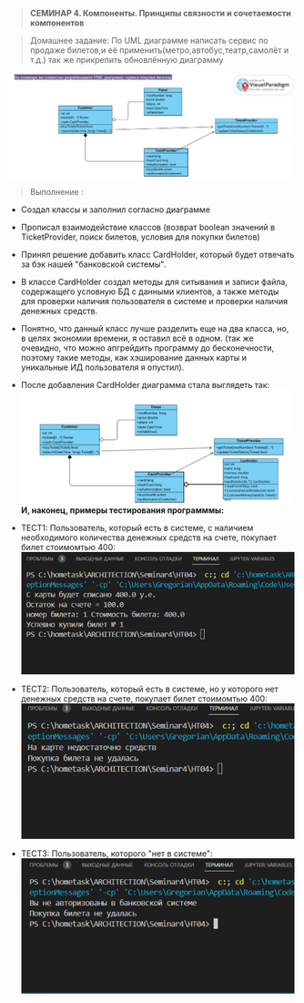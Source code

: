 > **СЕМИНАР 4. Компоненты. Принципы связности и сочетаемости компонентов**

> Домашнее задание: По UML диаграмме написать сервис по продаже билетов,и её применить(метро,автобус,театр,самолёт и т.д.) так же прикрепить обновлённую диаграмму

![UML1.png](UML1.png)

> Выполнение :
* Создал классы и заполнил согласно диаграмме
* Прописал взаимодействие классов (возврат boolean значений в TicketProvider, поиск билетов, условия для покупки билетов)
* Принял решение добавить класс CardHolder, который будет отвечать за бэк нашей "банковской системы".
* В классе CardHolder создал методы для ситывания и записи файла, содержащего условную БД с данными клиентов,  а также методы для проверки наличия пользователя в системе и проверки наличия денежных средств.
* Понятно, что данный класс лучше разделить еще на два класса, но, в целях экономии времени, я оставил всё в одном. (так же очевидно, что можно апгрейдить программу до бесконечности, поэтому такие методы, как хэширование данных карты и уникальные ИД пользователя я опустил).
* После добавления CardHolder диаграмма стала выглядеть так:
![UML2.png](UML2.png)
**И, наконец, примеры тестирования программмы:**

* ТЕСТ1: Пользователь, который есть в системе, с наличием необходимого количества денежных средств на счете, покупает билет стоимомтью 400:
![Ex1.png](Ex1.png)
* ТЕСТ2: Пользователь, который есть в системе, но у которого нет денежных средств на счете, покупает билет стоимомтью 400:
![Ex2.png](Ex2.png)
* ТЕСТ3: Пользователь, которого "нет в системе":
![Ex3.png](Ex3.png)
